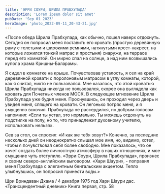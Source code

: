 ```yaml
---
title: 'ЭРРИ СОУРИ, ШРИЛА ПРАБХУПАДА'
description: 'Lorem ipsum dolor sit amet'
pubDate: 'Sep 01 2023'
heroImage: 'photo_2022-09-11_20-43-21.jpg'
---
```


«После обеда Шрила Прабхупада, как обычно, пошел наверх отдохнуть. Сегодня он попросил меня поставить его кровать (простую деревянную раму с толстыми и широкими ремнями, натянутыми крест-накрест, на которые ложился тонкий матрас и простыня) снаружи, на террасе перед его комнатой. Он мирно спал на солнце, а над ним возвышались купола храма Кришны-Баларамы.

Я сидел в комнатке на крыше. Почувствовав усталость, я сел на край деревянной кровати с поролоновым матрасом в углу комнаты, которой, как я считал, никто не пользовался. Мне казалось, что этой кроватью Шрила Прабхупада никогда не пользовался, скорее она выглядела как кровать для Почетных членов МОСК. В следующее мгновение Шрила Прабхупада уже будил меня. Проснувшись, он проходил через дверь и увидел меня, спящего на кровати. Он легонько потряс меня, и я смущенно вскочил.
Прабхупада не рассердился, но добрым голосом напомнил: «Если ты устал, это нормально. Ты можешь отдохнуть на подстилке на полу, но то, что принадлежит духовному учителю, использовать нельзя».

Сев за стол, он спросил: «И как же тебя зовут?» Конечно, за последние несколько дней он неоднократно слышал мое имя, но, видимо, хотел, чтобы я почувствовал себя более свободно. Мне показалось, что он хочет создать более личностную атмосферу в наших отношениях, и мое смущение чуть отступило.
«Эрри Соури, Шрила Прабхупада», произнес я своим северо-английским выговором.
«Хари Шаури»,  - поправил меня Прабхупада с элегантным бенгальским акцентом. Тепло улыбнувшись, он попросил принести воды.»

Шри Вриндаван Дхама / 4 декабря 1975 год 
Хари Шаури дас. «Трансцендентный дневник» 
Книга первая, стр. 58
